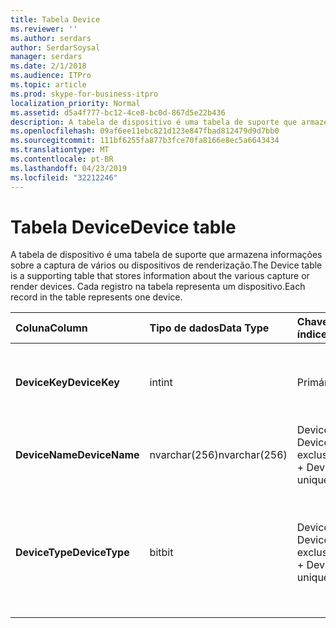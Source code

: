 ```yaml
---
title: Tabela Device
ms.reviewer: ''
ms.author: serdars
author: SerdarSoysal
manager: serdars
ms.date: 2/1/2018
ms.audience: ITPro
ms.topic: article
ms.prod: skype-for-business-itpro
localization_priority: Normal
ms.assetid: d5a4f777-bc12-4ce8-bc0d-867d5e22b436
description: A tabela de dispositivo é uma tabela de suporte que armazena informações sobre a captura de vários ou dispositivos de renderização. Cada registro na tabela representa um dispositivo.
ms.openlocfilehash: 09af6ee11ebc821d123e847fbad812479d9d7bb0
ms.sourcegitcommit: 111bf6255fa877b3fce70fa8166e8ec5a6643434
ms.translationtype: MT
ms.contentlocale: pt-BR
ms.lasthandoff: 04/23/2019
ms.locfileid: "32212246"
---
```

# <a name="device-table"></a><span data-ttu-id="4e2c8-104">Tabela Device</span><span class="sxs-lookup"><span data-stu-id="4e2c8-104">Device table</span></span>
 
<span data-ttu-id="4e2c8-105">A tabela de dispositivo é uma tabela de suporte que armazena informações sobre a captura de vários ou dispositivos de renderização.</span><span class="sxs-lookup"><span data-stu-id="4e2c8-105">The Device table is a supporting table that stores information about the various capture or render devices.</span></span> <span data-ttu-id="4e2c8-106">Cada registro na tabela representa um dispositivo.</span><span class="sxs-lookup"><span data-stu-id="4e2c8-106">Each record in the table represents one device.</span></span>
  
|<span data-ttu-id="4e2c8-107">**Coluna**</span><span class="sxs-lookup"><span data-stu-id="4e2c8-107">**Column**</span></span>|<span data-ttu-id="4e2c8-108">**Tipo de dados**</span><span class="sxs-lookup"><span data-stu-id="4e2c8-108">**Data Type**</span></span>|<span data-ttu-id="4e2c8-109">**Chave/índice**</span><span class="sxs-lookup"><span data-stu-id="4e2c8-109">**Key/Index**</span></span>|<span data-ttu-id="4e2c8-110">**Detalhes**</span><span class="sxs-lookup"><span data-stu-id="4e2c8-110">**Details**</span></span>|
|:-----|:-----|:-----|:-----|
|<span data-ttu-id="4e2c8-111">**DeviceKey**</span><span class="sxs-lookup"><span data-stu-id="4e2c8-111">**DeviceKey**</span></span> <br/> |<span data-ttu-id="4e2c8-112">int</span><span class="sxs-lookup"><span data-stu-id="4e2c8-112">int</span></span>  <br/> |<span data-ttu-id="4e2c8-113">Primária</span><span class="sxs-lookup"><span data-stu-id="4e2c8-113">Primary</span></span>  <br/> |<span data-ttu-id="4e2c8-114">Número exclusivo que identifica este dispositivo.</span><span class="sxs-lookup"><span data-stu-id="4e2c8-114">Unique number identifying this device.</span></span>  <br/> |
|<span data-ttu-id="4e2c8-115">**DeviceName**</span><span class="sxs-lookup"><span data-stu-id="4e2c8-115">**DeviceName**</span></span> <br/> |<span data-ttu-id="4e2c8-116">nvarchar(256)</span><span class="sxs-lookup"><span data-stu-id="4e2c8-116">nvarchar(256)</span></span>  <br/> |<span data-ttu-id="4e2c8-117">DeviceName + DeviceType é exclusivo</span><span class="sxs-lookup"><span data-stu-id="4e2c8-117">DeviceName + DeviceType is unique</span></span>  <br/> |<span data-ttu-id="4e2c8-118">Nome do dispositivo.</span><span class="sxs-lookup"><span data-stu-id="4e2c8-118">Device name.</span></span>  <br/> |
|<span data-ttu-id="4e2c8-119">**DeviceType**</span><span class="sxs-lookup"><span data-stu-id="4e2c8-119">**DeviceType**</span></span> <br/> |<span data-ttu-id="4e2c8-120">bit</span><span class="sxs-lookup"><span data-stu-id="4e2c8-120">bit</span></span>  <br/> |<span data-ttu-id="4e2c8-121">DeviceName + DeviceType é exclusivo</span><span class="sxs-lookup"><span data-stu-id="4e2c8-121">DeviceName + DeviceType is unique</span></span>  <br/> |<span data-ttu-id="4e2c8-122">Tipo de dispositivo.</span><span class="sxs-lookup"><span data-stu-id="4e2c8-122">Device type.</span></span> <span data-ttu-id="4e2c8-123">1 é um dispositivo de captura, 0 é um dispositivo de renderização.</span><span class="sxs-lookup"><span data-stu-id="4e2c8-123">1 is a capture device, 0 is a render device.</span></span>  <br/> |
   

